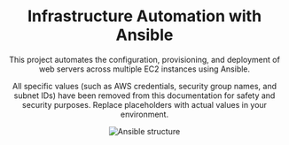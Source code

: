 <div align="center">

# Infrastructure Automation with Ansible
This project automates the configuration, provisioning, and deployment of web servers across multiple EC2 instances using Ansible.

All specific values (such as AWS credentials, security group names, and subnet IDs) have been removed from this documentation for safety and security purposes. Replace placeholders with actual values in your environment.


 ![Ansible structure]()

</div>

